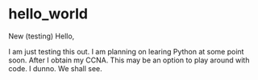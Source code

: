 # hello_world
New (testing)
Hello, 

I am just testing this out. I am planning on learing Python at some point soon. After I obtain my CCNA. This may be an option to play around with code. I dunno. We shall see. 

